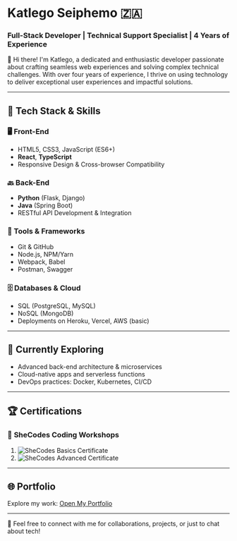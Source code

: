 # Katlego Seiphemo 🇿🇦  
### Full-Stack Developer | Technical Support Specialist | 4 Years of Experience  

👋 Hi there! I'm Katlego, a dedicated and enthusiastic developer passionate about crafting seamless web experiences and solving complex technical challenges. With over four years of experience, I thrive on using technology to deliver exceptional user experiences and impactful solutions.

---

## 🚀 Tech Stack & Skills

### 🖥 Front-End
- HTML5, CSS3, JavaScript (ES6+)
- **React**, **TypeScript**
- Responsive Design & Cross-browser Compatibility

### 🔙 Back-End
- **Python** (Flask, Django)
- **Java** (Spring Boot)
- RESTful API Development & Integration

### 🧰 Tools & Frameworks
- Git & GitHub
- Node.js, NPM/Yarn
- Webpack, Babel
- Postman, Swagger

### 🗄 Databases & Cloud
- SQL (PostgreSQL, MySQL)
- NoSQL (MongoDB)
- Deployments on Heroku, Vercel, AWS (basic)

---

## 🌱 Currently Exploring
- Advanced back-end architecture & microservices
- Cloud-native apps and serverless functions
- DevOps practices: Docker, Kubernetes, CI/CD

---


## 🏆 **Certifications**  
### 📜 **SheCodes Coding Workshops**  
1. ![SheCodes Basics Certificate](https://s3.amazonaws.com/shecodesio-production/students/certificates/000/225/873/original/225873.png?1731967397)  
2. ![SheCodes Advanced Certificate](https://s3.amazonaws.com/shecodesio-production/students/certificates/000/213/027/original/213027.png?1729619619)  

---

## 🌐 **Portfolio**  
Explore my work: [Open My Portfolio](https://katlegoseiphemo.github.io/My-Portfolio/)  

---

📩 Feel free to connect with me for collaborations, projects, or just to chat about tech!  
